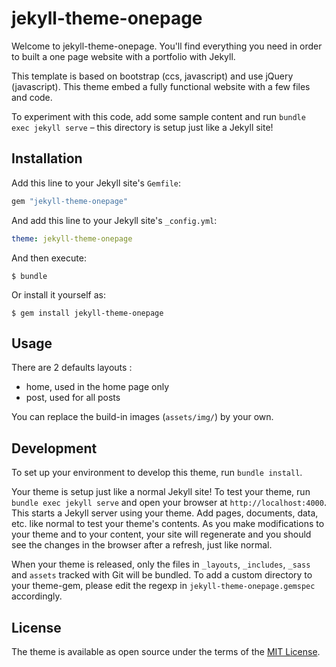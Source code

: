 # jekyll-theme-onepage

Welcome to jekyll-theme-onepage. You'll find everything you need in order to built a one page website with a portfolio with Jekyll.

This template is based on bootstrap (ccs, javascript) and use jQuery (javascript).
This theme embed a fully functional website with a few files and code.

To experiment with this code, add some sample content and run `bundle exec jekyll serve` – this directory is setup just like a Jekyll site!

## Installation

Add this line to your Jekyll site's `Gemfile`:

```ruby
gem "jekyll-theme-onepage"
```

And add this line to your Jekyll site's `_config.yml`:

```yaml
theme: jekyll-theme-onepage
```

And then execute:

    $ bundle

Or install it yourself as:

    $ gem install jekyll-theme-onepage

## Usage

There are 2 defaults layouts :

- home, used in the home page only
- post, used for all posts

You can replace the build-in images (`assets/img/`) by your own.

## Development

To set up your environment to develop this theme, run `bundle install`.

Your theme is setup just like a normal Jekyll site! To test your theme, run `bundle exec jekyll serve` and open your browser at `http://localhost:4000`. This starts a Jekyll server using your theme. Add pages, documents, data, etc. like normal to test your theme's contents. As you make modifications to your theme and to your content, your site will regenerate and you should see the changes in the browser after a refresh, just like normal.

When your theme is released, only the files in `_layouts`, `_includes`, `_sass` and `assets` tracked with Git will be bundled.
To add a custom directory to your theme-gem, please edit the regexp in `jekyll-theme-onepage.gemspec` accordingly.

## License

The theme is available as open source under the terms of the [MIT License](https://opensource.org/licenses/MIT).

